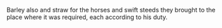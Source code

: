 Barley also and straw for the horses and swift steeds they brought to the place where it was required, each according to his duty.
